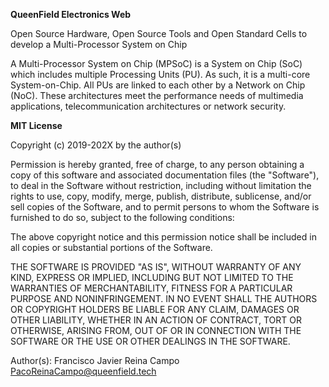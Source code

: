 **QueenField Electronics Web**

Open Source Hardware, Open Source Tools and Open Standard Cells to develop a Multi-Processor System on Chip

A Multi-Processor System on Chip (MPSoC) is a System on Chip (SoC) which includes multiple Processing Units (PU). As such, it is a multi-core System-on-Chip. All PUs are linked to each other by a Network on Chip (NoC). These architectures meet the performance needs of multimedia applications, telecommunication architectures or network security.


**MIT License**

Copyright (c) 2019-202X by the author(s)

Permission is hereby granted, free of charge, to any person obtaining a copy
of this software and associated documentation files (the "Software"), to deal
in the Software without restriction, including without limitation the rights
to use, copy, modify, merge, publish, distribute, sublicense, and/or sell
copies of the Software, and to permit persons to whom the Software is
furnished to do so, subject to the following conditions:

The above copyright notice and this permission notice shall be included in
all copies or substantial portions of the Software.

THE SOFTWARE IS PROVIDED "AS IS", WITHOUT WARRANTY OF ANY KIND, EXPRESS OR
IMPLIED, INCLUDING BUT NOT LIMITED TO THE WARRANTIES OF MERCHANTABILITY,
FITNESS FOR A PARTICULAR PURPOSE AND NONINFRINGEMENT. IN NO EVENT SHALL THE
AUTHORS OR COPYRIGHT HOLDERS BE LIABLE FOR ANY CLAIM, DAMAGES OR OTHER
LIABILITY, WHETHER IN AN ACTION OF CONTRACT, TORT OR OTHERWISE, ARISING FROM,
OUT OF OR IN CONNECTION WITH THE SOFTWARE OR THE USE OR OTHER DEALINGS IN
THE SOFTWARE.

Author(s):
  Francisco Javier Reina Campo <PacoReinaCampo@queenfield.tech>
